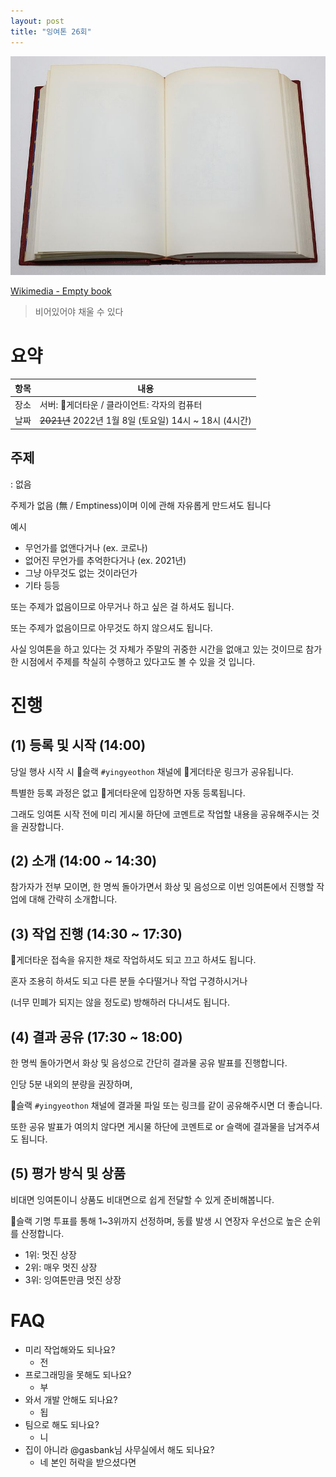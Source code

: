 ```yaml
---
layout: post
title: "잉여톤 26회"
---
```


![poster](/images/26/poster.jpg)

<a href='https://commons.wikimedia.org/wiki/File:Empty_book.jpg'>Wikimedia - Empty book</a>

> 비어있어야 채울 수 있다

# 요약

| 항목 | 내용                                                   |
| ---- | ------------------------------------------------------ |
| 장소 | 서버: 🍇게더타운 / 클라이언트: 각자의 컴퓨터           |
| 날짜 | ~~2021년~~ 2022년 1월 8일 (토요일) 14시 ~ 18시 (4시간) |

## 주제

: 없음

주제가 없음 (無 / Emptiness)이며 이에 관해 자유롭게 만드셔도 됩니다

예시

- 무언가를 없앤다거나 (ex. 코로나)
- 없어진 무언가를 추억한다거나 (ex. 2021년)
- 그냥 아무것도 없는 것이라던가
- 기타 등등

또는 주제가 없음이므로 아무거나 하고 싶은 걸 하셔도 됩니다.

또는 주제가 없음이므로 아무것도 하지 않으셔도 됩니다.

사실 잉여톤을 하고 있다는 것 자체가 주말의 귀중한 시간을 없애고 있는 것이므로 참가한 시점에서 주제를 착실히 수행하고 있다고도 볼 수 있을 것 입니다.

# 진행

## (1) 등록 및 시작 (14:00)

당일 행사 시작 시 💢슬랙 `#yingyeothon` 채널에 🍇게더타운 링크가 공유됩니다.

특별한 등록 과정은 없고 🍇게더타운에 입장하면 자동 등록됩니다.

그래도 잉여톤 시작 전에 미리 게시물 하단에 코멘트로 작업할 내용을 공유해주시는 것을 권장합니다.

## (2) 소개 (14:00 ~ 14:30)

참가자가 전부 모이면, 한 명씩 돌아가면서 화상 및 음성으로 이번 잉여톤에서 진행할 작업에 대해 간략히 소개합니다.

## (3) 작업 진행 (14:30 ~ 17:30)

🍇게더타운 접속을 유지한 채로 작업하셔도 되고 끄고 하셔도 됩니다.

혼자 조용히 하셔도 되고 다른 분들 수다떨거나 작업 구경하시거나

(너무 민폐가 되지는 않을 정도로) 방해하러 다니셔도 됩니다.

## (4) 결과 공유 (17:30 ~ 18:00)

한 명씩 돌아가면서 화상 및 음성으로 간단히 결과물 공유 발표를 진행합니다.

인당 5분 내외의 분량을 권장하며,

💢슬랙 `#yingyeothon` 채널에 결과물 파일 또는 링크를 같이 공유해주시면 더 좋습니다.

또한 공유 발표가 여의치 않다면 게시물 하단에 코멘트로 or 슬랙에 결과물을 남겨주셔도 됩니다.

## (5) 평가 방식 및 상품

비대면 잉여톤이니 상품도 비대면으로 쉽게 전달할 수 있게 준비해봅니다.

💢슬랙 기명 투표를 통해 1~3위까지 선정하며, 동률 발생 시 연장자 우선으로 높은 순위를 산정합니다.

- 1위: 멋진 상장
- 2위: 매우 멋진 상장
- 3위: 잉여톤만큼 멋진 상장

# FAQ

- 미리 작업해와도 되나요?
  - 전
- 프로그래밍을 못해도 되나요?
  - 부
- 와서 개발 안해도 되나요?
  - 됩
- 팀으로 해도 되나요?
  - 니
- 집이 아니라 @gasbank님 사무실에서 해도 되나요?
  - 네 본인 허락을 받으셨다면
